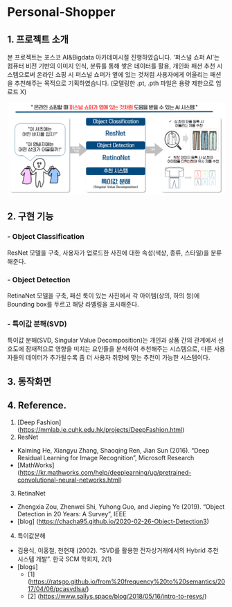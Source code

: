 # Personal-Shopper

## 1. 프로젝트 소개
본 프로젝트는 포스코 AI&Bigdata 아카데미시절 진행하였습니다.
'퍼스널 쇼퍼 AI'는 컴퓨터 비전 기반의 이미지 인식, 분류를 통해 쌓은 데이터를 활용, 개인화 패션 추천 시스템으로써 
온라인 쇼핑 시 퍼스널 쇼퍼가 옆에 있는 것처럼 사용자에게 어울리는 패션을 추천해주는 목적으로 기획하였습니다.
(모델링한 .pt, .pth 파일은 용량 제한으로 업로드 X)

![screensh](./img/Introduce.PNG)

## 2. 구현 기능
###  - Object Classification<br>
  ResNet 모델을 구축, 사용자가 업로드한 사진에 대한 속성(색상, 종류, 스타일)을 분류해준다.
###  - Object Detection<br>
  RetinaNet 모델을 구축, 패션 룩이 있는 사진에서 각 아이템(상의, 하의 등)에 Bounding box를 두르고 해당 라벨링을 표시해준다.
###  - 특이값 분해(SVD)<br>
  특이값 분해(SVD, Singular Value Decomposition)는 개인과 상품 간의 관계에서 선호도에 잠재적으로 영향을 미치는 요인들을 분석하여 추천해주는 시스템으로, 다른 사용자들의 데이터가 추가될수록 좀 더 사용자 취향에 맞는 추천이 가능한 시스템이다.

## 3. 동작화면


## 4. Reference.
1. [Deep Fashion] (https://mmlab.ie.cuhk.edu.hk/projects/DeepFashion.html)
2. ResNet<br>
  - Kaiming He, Xiangyu Zhang,  Shaoqing Ren, Jian Sun (2016). “Deep Residual Learning for Image Recognition”, Microsoft Research
  - [MathWorks] (https://kr.mathworks.com/help/deeplearning/ug/pretrained-convolutional-neural-networks.html)
3. RetinaNet<br>
  - Zhengxia Zou, Zhenwei Shi, Yuhong Guo, and Jieping Ye (2019). “Object Detection in 20 Years: A Survey”, IEEE
  - [blog] (https://chacha95.github.io/2020-02-26-Object-Detection3)
4. 특이값분해 <br>
  - 김용식, 이홍철, 천현재 (2002). “SVD를 활용한 전자상거래에서의 Hybrid 추천 시스템 개발”. 한국 SCM 학회지, 2(1)
  - [blogs]
    * [1] (https://ratsgo.github.io/from%20frequency%20to%20semantics/2017/04/06/pcasvdlsa/)
    * [2] (https://www.sallys.space/blog/2018/05/16/intro-to-resys/)
